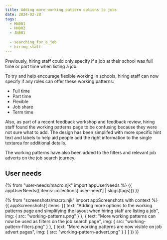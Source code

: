 ```yaml
---
title: Adding more working pattern options to jobs
date: 2024-02-28
tags:
  - HN001
  - HN002
  - JN001
  
  - searching_for_a_job
  - hiring_staff
---
```


Previously, hiring staff could only specify if a job at their school was full time or part time when listing a job.

To try and help encourage flexible working in schools, hiring staff can now specify if any roles can offer these working patterns:

- Full time
- Part time
- Flexible
- Job share
- Term time 

Also, as part of a recent feedback workshop and feedback review, hiring staff found the working patterns page to be confusing because they were not sure what to add. The design has been simplifed with more specific hint text and labels to help aid people add the right information to the single textarea for additional details.

The working patterns have also been added to the filters and relevant job adverts on the job search journey.

## User needs

{% from "user-needs/macro.njk" import appUserNeeds %}
{{ appUserNeeds({ items: collections['user-need'] | slugs(tags)}) }}

{% from "screenshots/macro.njk" import appScreenshots with context %}
{{ appScreenshots({
  items: [{
    text: "Adding more options to the working patterns page and simplifying the layout when hiring staff are listing a job",
    img: { src: "working-patterns.png" }
  },
  {
    text: "More working patterns can now be used as filters on the job search page",
    img: { src: "working-pattern-filters.png" }
  },
  {
    text: "More working patterns are now visible on job advert pages",
    img: { src: "working-pattern-advert.png" }
  }
  ]
}) }}
